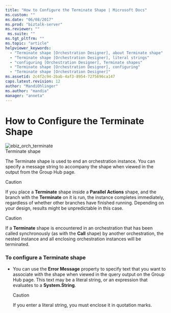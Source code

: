 ```yaml
---
title: "How to Configure the Terminate Shape | Microsoft Docs"
ms.custom: ""
ms.date: "06/08/2017"
ms.prod: "biztalk-server"
ms.reviewer: ""
 ms.suite: ""
ms.tgt_pltfrm: ""
ms.topic: "article"
helpviewer_keywords: 
  - "Terminate shape [Orchestration Designer], about Terminate shape"
  - "Terminate shape [Orchestration Designer], literal strings"
  - "configuring [Orchestration Designer], Terminate shapes"
  - "Terminate shape [Orchestration Designer], configuring"
  - "Terminate shape [Orchestration Designer]"
ms.assetid: 2c4f2c94-2bab-4af3-8954-7275696ca147
caps.latest.revision: 12
author: "MandiOhlinger"
ms.author: "mandia"
manager: "anneta"
---
```

# How to Configure the Terminate Shape
![](../core/media/ebiz-orch-terminate.gif "ebiz_orch_terminate")  
Terminate shape  
  
 The Terminate shape is used to end an orchestration instance. You can specify a message string to accompany the shape when viewed in the output from the Group Hub page.  
  
> [!CAUTION]
>  If you place a **Terminate** shape inside a **Parallel Actions** shape, and the branch with the **Terminate** on it is run, the instance completes immediately, regardless of whether other branches have finished running. Depending on your design, results might be unpredictable in this case.  
  
> [!CAUTION]
>  If a **Terminate** shape is encountered in an orchestration that has been called synchronously (as with the **Call** shape) by another orchestration, the nested instance and all enclosing orchestration instances will be terminated.  
  
### To configure a Terminate shape  
  
-   You can use the **Error Message** property to specify text that you want to associate with the shape when viewed in the query output on the Group Hub page. This text may be a literal string, or an expression that evaluates to a **System.String**.  
  
    > [!CAUTION]
    >  If you enter a literal string, you must enclose it in quotation marks.